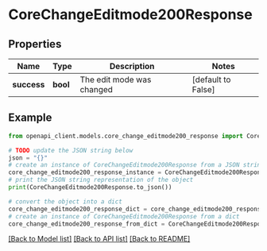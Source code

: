 # CoreChangeEditmode200Response


## Properties

Name | Type | Description | Notes
------------ | ------------- | ------------- | -------------
**success** | **bool** | The edit mode was changed | [default to False]

## Example

```python
from openapi_client.models.core_change_editmode200_response import CoreChangeEditmode200Response

# TODO update the JSON string below
json = "{}"
# create an instance of CoreChangeEditmode200Response from a JSON string
core_change_editmode200_response_instance = CoreChangeEditmode200Response.from_json(json)
# print the JSON string representation of the object
print(CoreChangeEditmode200Response.to_json())

# convert the object into a dict
core_change_editmode200_response_dict = core_change_editmode200_response_instance.to_dict()
# create an instance of CoreChangeEditmode200Response from a dict
core_change_editmode200_response_from_dict = CoreChangeEditmode200Response.from_dict(core_change_editmode200_response_dict)
```
[[Back to Model list]](../README.md#documentation-for-models) [[Back to API list]](../README.md#documentation-for-api-endpoints) [[Back to README]](../README.md)


